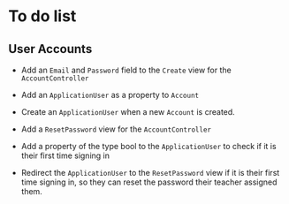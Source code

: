 # To do list

## User Accounts


- Add an `Email` and `Password` field to the `Create` view for the `AccountController`

- Add an `ApplicationUser` as a property to `Account`

- Create an `ApplicationUser` when a new `Account` is created.

- Add a `ResetPassword` view for the `AccountController`

- Add a property of the type bool to the `ApplicationUser` to check if it is their first time signing in

- Redirect the `ApplicationUser` to the `ResetPassword` view if it is their first time signing in, so they can reset the password their teacher assigned them.

 